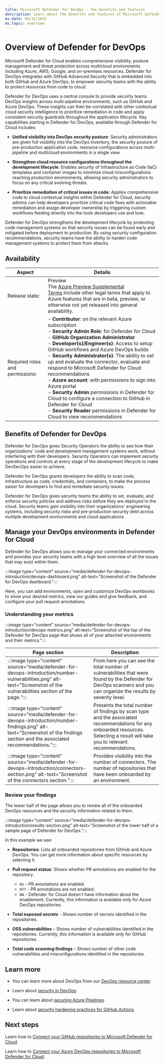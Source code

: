 ```yaml
---
title: Microsoft Defender for DevOps - the benefits and features
description: Learn about the benefits and features of Microsoft Defender for
ms.date: 09/11/2022
ms.topic: overview
---
```


# Overview of Defender for DevOps

Microsoft Defender for Cloud enables comprehensive visibility, posture management and threat protection across multicloud environments including Azure, AWS, Google, and on-premises resources. Defender for DevOps integrates with GitHub Advanced Security that is embedded into both GitHub and Azure DevOps, to empower security teams with the ability to protect resources from code to cloud.

Defender for DevOps uses a central console to provide security teams DevOps insights across multi-pipeline environments, such as GitHub and Azure DevOps. These insights can then be correlated with other contextual cloud security intelligence to prioritize remediation in code and apply consistent security guardrails throughout the application lifecycle. Key capabilities starting in Defender for DevOps, available through Defender for Cloud includes:

- **Unified visibility into DevOps security posture**: Security administrators are given full visibility into the DevOps inventory, the security posture of pre-production application code, resource configurations across multi-pipeline and multicloud environments in a single view.

- **Strengthen cloud resource configurations throughout the development lifecycle**: Enables security of Infrastructure as Code (IaC) templates and container images to minimize cloud misconfigurations reaching production environments, allowing security administrators to focus on any critical evolving threats.

- **Prioritize remediation of critical issues in code**: Applies comprehensive code to cloud contextual insights within Defender for Cloud, security admins can help developers prioritize critical code fixes with actionable remediation and assign developer ownership by triggering custom workflows feeding directly into the tools developers use and love.

Defender for DevOps strengthens the development lifecycle by protecting code management systems so that security issues can be found early and mitigated before deployment to production. By using security configuration recommendations, security teams have the ability to harden code management systems to protect them from attacks.

## Availability

| Aspect | Details |
|--|--|
| Release state: | Preview<br>The [Azure Preview Supplemental Terms](https://azure.microsoft.com/support/legal/preview-supplemental-terms/) include other legal terms that apply to Azure features that are in beta, preview, or otherwise not yet released into general availability. |
| Required roles and permissions: | - **Contributor**: on the relevant Azure subscription <br> - **Security Admin Role**: for Defender for Cloud <br>- **GitHub Organization Administrator**<br>- **Developer(s)/Engineer(s)**: Access to setup GitHub workflows and Azure DevOps builds<br>- **Security Administrator(s)**: The ability to set up and evaluate the connector, evaluate and respond to Microsoft Defender for Cloud recommendations <br> - **Azure account**: with permissions to sign into Azure portal <br>- **Security Admin** permissions in Defender for Cloud to configure a connection to GitHub in Defender for Cloud <br>- **Security Reader** permissions in Defender for Cloud to view recommendations  |

## Benefits of Defender for DevOps

Defender for DevOps gives Security Operators the ability to see how their organizations' code and development management systems work, without interfering with their developers. Security Operators can implement security operations and controls at every stage of the development lifecycle to make DevSecOps easier to achieve.

Defender for DevOps grants developers the ability to scan code, infrastructure as code, credentials, and containers, to make the process easier for developers to find and remediate security issues.

Defender for DevOps gives security teams the ability to set, evaluate, and enforce security policies and address risks before they are deployed to the cloud. Security teams gain visibility into their organizations' engineering systems, including security risks and pre-production security debt across multiple development environments and cloud applications.

## Manage your DevOps environments in Defender for Cloud

Defender for DevOps allows you to manage your connected environments and provides your security teams with a high level overview of all the issues that may exist within them.

:::image type="content" source="media/defender-for-devops-introduction/devops-dashboard.png" alt-text="Screenshot of the Defender for DevOps dashboard.":::

Here, you can add environments, open and customize DevOps workbooks to show your desired metrics, view our guides and give feedback, and configure your pull request annotations.

### Understanding your metrics

:::image type="content" source="media/defender-for-devops-introduction/devops-metrics.png" alt-text="Screenshot of the top of the Defender for DevOps page that shows all of your attached environments and their metrics.":::

|Page section| Description |
|--|--|
| :::image type="content" source="media/defender-for-devops-introduction/number-vulnerabilities.png" alt-text="Screenshot of the vulnerabilities section of the page."::: | From here you can see the total number of vulnerabilities that were found by the Defender for DevOps scanners and you can organize the results by severity level. |
| :::image type="content" source="media/defender-for-devops-introduction/number-findings.png" alt-text="Screenshot of the findings section and the associated recommendations."::: | Presents the total number of findings by scan type and the associated recommendations for any onboarded resources. Selecting a result will take you to relevant recommendations. |
| :::image type="content" source="media/defender-for-devops-introduction/connectors-section.png" alt-text="Screenshot of the connectors section."::: | Provides visibility into the number of connectors. The number of repositories that have been onboarded by an environment. |

### Review your findings

The lower half of the page allows you to review all of the onboarded DevOps resources and the security information related to them.

:::image type="content" source="media/defender-for-devops-introduction/results-section.png" alt-text="Screenshot of the lower half of a sample page of Defender for DevOps.":::

In this example we see:

- **Repositories**: Lists all onboarded repositories from GitHub and Azure DevOps. You can get more information about specific resources by selecting it.

- **Pull request status**: Shows whether PR annotations are enabled for the repository. 
    - `On` - PR annotations are enabled.
    - `Off` - PR annotations are not enabled.
    - `NA` - Defender for Cloud doesn't have information about the enablement. Currently, this information is available only for Azure DevOps repositories.

- **Total exposed secrets** - Shows number of secrets identified in the repositories.

- **OSS vulnerabilities** – Shows number of vulnerabilities identified in the repositories. Currently, this information is available only for GitHub repositories.

- **Total code scanning findings** – Shows number of other code vulnerabilities and misconfigurations identified in the repositories.

## Learn more

- You can learn more about DevOps from our [DevOps resource center](/devops/).

- Learn about [security in DevOps](/devops/operate/security-in-devops).

- You can learn about [securing Azure Pipelines](/azure/devops/pipelines/security/overview?view=azure-devops).

- Learn about [security hardening practices for GitHub Actions](https://docs.github.com/actions/security-guides/security-hardening-for-github-actions).

## Next steps

Learn how to [Connect your GitHub repositories to Microsoft Defender for Cloud](quickstart-onboard-github.md).

Learn how to [Connect your Azure DevOps repositories to Microsoft Defender for Cloud](quickstart-onboard-ado.md).
